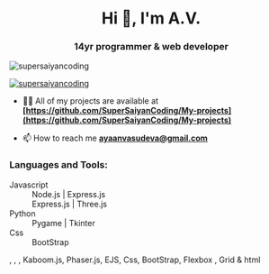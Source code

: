 <h1 align="center">Hi 👋, I'm A.V.</h1>
<h3 align="center">14yr programmer & web developer</h3>

<p align="left"> <img src="https://komarev.com/ghpvc/?username=supersaiyancoding&label=Profile%20views&color=0e75b6&style=flat" alt="supersaiyancoding" /> </p>

<p align="left"> <a href="https://github.com/ryo-ma/github-profile-trophy"><img src="https://github-profile-trophy.vercel.app/?username=supersaiyancoding" alt="supersaiyancoding" /></a> </p>

- 👨‍💻 All of my projects are available at **[https://github.com/SuperSaiyanCoding/My-projects](https://github.com/SuperSaiyanCoding/My-projects)**

- 📫 How to reach me **ayaanvasudeva@gmail.com**



<h3 align="left">Languages and Tools:</h3>

<dl>
  <dt>Javascript</dt>
  <dd>Node.js     |     Express.js</dd>
  <dd>Express.js     |     Three.js</dd>
  <dt>Python</dt>
  <dd>Pygame     |     Tkinter</dd>
  <dt>Css</dt>
  <dd>BootStrap</dd>
</dl>



<p> , , , Kaboom.js, Phaser.js, EJS, Css, BootStrap, Flexbox , Grid & html</p>


